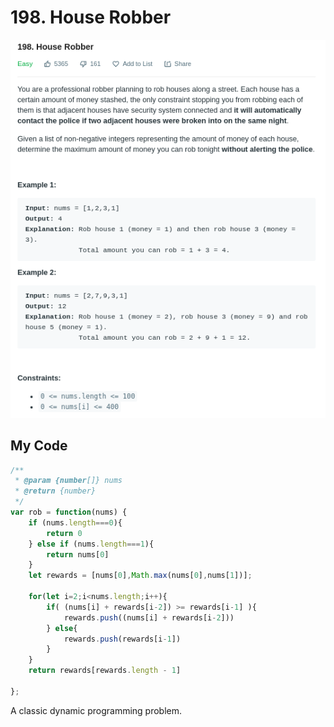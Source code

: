 # 198. House Robber

![](.gitbook/assets/image%20%2824%29.png)

## My Code

```javascript
/**
 * @param {number[]} nums
 * @return {number}
 */
var rob = function(nums) {
    if (nums.length===0){
        return 0
    } else if (nums.length===1){
        return nums[0]
    } 
    let rewards = [nums[0],Math.max(nums[0],nums[1])];
    
    for(let i=2;i<nums.length;i++){
        if( (nums[i] + rewards[i-2]) >= rewards[i-1] ){
            rewards.push((nums[i] + rewards[i-2]))
        } else{
            rewards.push(rewards[i-1])
        }
    }
    return rewards[rewards.length - 1]
    
};
```

A classic dynamic programming problem.


